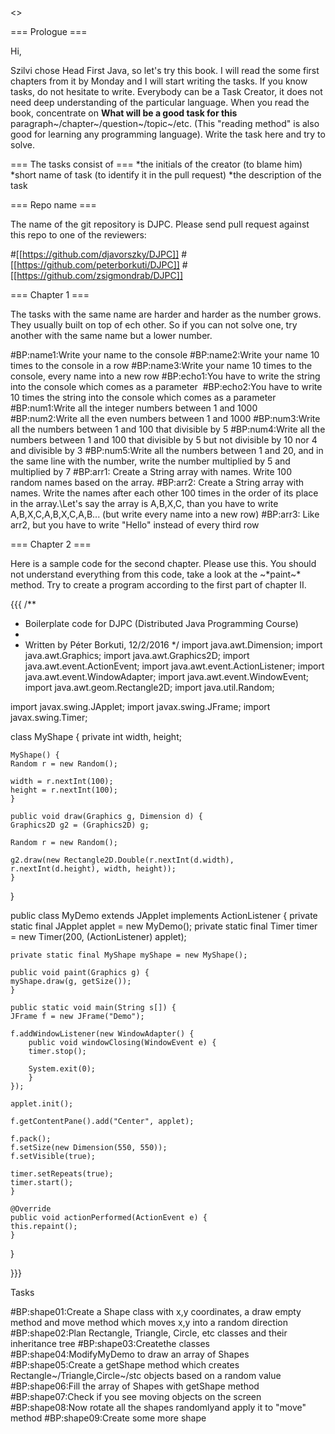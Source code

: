 <<TableOfContents>>

=== Prologue ===

Hi,

Szilvi chose Head First Java, so let's try this book. I will read the some first chapters from it by Monday and I will start writing the tasks. If you know tasks, do not hesitate to write. Everybody can be a Task Creator, it does not need deep understanding of the particular language. When you read the book, concentrate on **What will be a good task for this** paragraph~/chapter~/question~/topic~/etc. (This "reading method" is also good for learning any programming language). Write the task here and try to solve.

=== The tasks consist of ===
*the initials of the creator (to blame him)
*short name of task (to identify it in the pull request)
*the description of the task

=== Repo name ===

The name of the git repository is DJPC. Please send pull request against this repo to one of the reviewers:

#[[https://github.com/djavorszky/DJPC]]
#[[https://github.com/peterborkuti/DJPC]]
#[[https://github.com/zsigmondrab/DJPC]]

=== Chapter 1 ===

The tasks with the same name are harder and harder as the number grows. They usually built on top of ech other. So if you can not solve one, try another with the same name but a lower number.

#BP:name1:Write your name to the console
#BP:name2:Write your name 10 times to the console in a row
#BP:name3:Write your name 10 times to the console, every name into a new row
#BP:echo1:You have to write the string into the console which comes as a parameter 
#BP:echo2:You have to write 10 times the string into the console which comes as a parameter
#BP:num1:Write all the integer numbers between 1 and 1000
#BP:num2:Write all the even numbers between 1 and 1000
#BP:num3:Write all the numbers between 1 and 100 that divisible by 5
#BP:num4:Write all the numbers between 1 and 100 that divisible by 5 but not divisible by 10 nor 4 and divisible by 3
#BP:num5:Write all the numbers between 1 and 20, and in the same line with the number, write the number multiplied by 5 and multiplied by 7
#BP:arr1: Create a String array with names. Write 100 random names based on the array.
#BP:arr2: Create a String array with names. Write the names after each other 100 times in the order of its place in the array.\\Let's say the array is A,B,X,C, than you have to write A,B,X,C,A,B,X,C,A,B... (but write every name into a new row)
#BP:arr3: Like arr2, but you have to write "Hello" instead of every third row

=== Chapter 2 ===

Here is a sample code for the second chapter. Please use this. You should not understand everything from this code, take a look at the ~*paint~* method. Try to create a program according to the first part of chapter II.

{{{
/**
 * Boilerplate code for DJPC (Distributed Java Programming Course)
 * 
 * Written by Péter Borkuti, 12/2/2016
 */
import java.awt.Dimension;
import java.awt.Graphics;
import java.awt.Graphics2D;
import java.awt.event.ActionEvent;
import java.awt.event.ActionListener;
import java.awt.event.WindowAdapter;
import java.awt.event.WindowEvent;
import java.awt.geom.Rectangle2D;
import java.util.Random;

import javax.swing.JApplet;
import javax.swing.JFrame;
import javax.swing.Timer;

class MyShape {
    private int width, height;

    MyShape() {
	Random r = new Random();

	width = r.nextInt(100);
	height = r.nextInt(100);
    }

    public void draw(Graphics g, Dimension d) {
	Graphics2D g2 = (Graphics2D) g;

	Random r = new Random();

	g2.draw(new Rectangle2D.Double(r.nextInt(d.width), r.nextInt(d.height), width, height));
    }
}

public class MyDemo extends JApplet implements ActionListener {
    private static final JApplet applet = new MyDemo();
    private static final Timer timer = new Timer(200, (ActionListener) applet);

    private static final MyShape myShape = new MyShape();

    public void paint(Graphics g) {
	myShape.draw(g, getSize());
    }

    public static void main(String s[]) {
	JFrame f = new JFrame("Demo");

	f.addWindowListener(new WindowAdapter() {
	    public void windowClosing(WindowEvent e) {
		timer.stop();

		System.exit(0);
	    }
	});

	applet.init();

	f.getContentPane().add("Center", applet);

	f.pack();
	f.setSize(new Dimension(550, 550));
	f.setVisible(true);

	timer.setRepeats(true);
	timer.start();
    }

    @Override
    public void actionPerformed(ActionEvent e) {
	this.repaint();
    }
}


}}}

Tasks

#BP:shape01:Create a Shape class with x,y coordinates, a draw empty method and move method which moves x,y into a random direction
#BP:shape02:Plan Rectangle, Triangle, Circle, etc classes and their inheritance tree
#BP:shape03:Createthe classes
#BP:shape04:ModifyMyDemo to draw an array of Shapes
#BP:shape05:Create a getShape method which creates Rectangle~/Triangle,Circle~/stc objects based on a random value
#BP:shape06:Fill the array of Shapes with getShape method
#BP:shape07:Check if you see moving objects on the screen
#BP:shape08:Now rotate all the shapes randomlyand apply it to "move" method
#BP:shape09:Create some more shape

